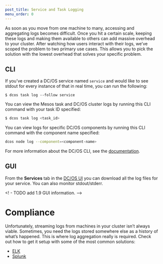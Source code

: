 ```yaml
---
post_title: Service and Task Logging
menu_order: 0
---
```


As soon as you move from one machine to many, accessing and aggregating logs becomes difficult. Once you hit a certain scale, keeping these logs and making them available to others can add massive overhead to your cluster. After watching how users interact with their logs, we’ve scoped the problem to two primary use cases. This allows you to pick the solution with the lowest overhead that solves your specific problem.

## CLI

If you’ve created a DC/OS service named `service` and would like to see stdout for every instance of that in real time, you can run the following:

```
$ dcos task log --follow service
```

You can view the Mesos task and DC/OS cluster logs by running this CLI command with your task ID specified:

```bash
$ dcos task log <task_id>
```

You can view logs for specific DC/OS components by running this CLI command with the component name specified:

```bash
dcos node log --component=<component-name>
```

For more information about the DC/OS CLI, see the [documentation][1].

## GUI

From the **Services** tab in the [DC/OS UI](/docs/1.9/usage/webinterface/) you can download all the log files for your service. You can also monitor stdout/stderr.

<! - TODO add 1.9 GUI information. -->

# Compliance

Unfortunately, streaming logs from machines in your cluster isn’t always viable. Sometimes, you need the logs stored somewhere else as a history of what’s happened. This is where log aggregation really is required. Check out how to get it setup with some of the most common solutions:

- [ELK][2]
- [Splunk][3]

[1]: /docs/1.9/usage/cli/
[2]: ../elk/
[3]: ../splunk/
